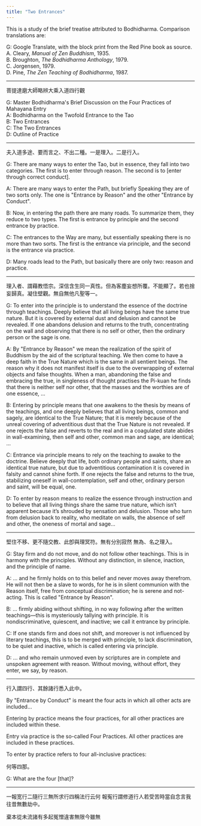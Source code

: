 ```yaml
---
title: "Two Entrances"
---
```


This is a study of the brief treatise attributed to Bodhidharma. Comparison translations are: 

G: Google Translate, with the block print from the Red Pine book as source.  
A. Cleary, *Manual of Zen Buddhism*, 1935.  
B. Broughton, *The Bodhidharma Anthology*, 1979.  
C. Jorgensen, 1979.  
D. Pine, *The Zen Teaching of Bodhidharma*, 1987.  

---

菩提達磨大師略辨大乘入道四行觀

G: Master Bodhidharma's Brief Discussion on the Four Practices of Mahayana Entry  
A: Bodhidharma on the Twofold Entrance to the Tao  
B: Two Entrances  
C: The Two Entrances  
D: Outline of Practice  

-------

夫入道多途、要而言之、不出二種。一是理入。二是行入。

G: There are many ways to enter the Tao, but in essence, they fall into two categories. The first is to enter through reason. The second is to [enter through correct conduct].

A: There are many ways to enter the Path, but briefly Speaking they are of two sorts only. The one is "Entrance by Reason" and the other "Entrance by Conduct". 
 
B:	Now, in entering the path there are many roads. To summarize them, they reduce to two types. The first is entrance by principle and the second entrance by practice. 

C: The entrances to the Way are many, but essentially speaking there is no more than two sorts. The first is the entrance via principle, and the second is the entrance via practice.

D: Many roads lead to the Path, but basically there are only two: reason and practice.

---

理入者、謂藉教悟宗。深信含生同一真性。但為客塵妄想所覆。不能顯了。若也捨妄歸真。凝住壁觀。無自無他凡聖等一。

G: To enter into the principle is to understand the essence of the doctrine through teachings. Deeply believe that all living beings have the same true nature. But it is covered by external dust and delusion and cannot be revealed. If one abandons delusion and returns to the truth, concentrating on the wall and observing that there is no self or other, then the ordinary person or the sage is one.

A: By "Entrance by Reason" we mean the realization of the spirit of Buddhism by the aid of the scriptural teaching. We then come to have a deep faith in the True Nature which is the same in all sentient beings. The reason why it does not manifest itself is due to the overwrapping of external objects and false thoughts. When a man, abandoning the false and embracing the true, in singleness of thought practises the Pi-kuan he finds that there is neither self nor other, that the masses and the worthies are of one essence, ...

B:	 Entering by principle means that one awakens to the thesis by means of the teachings, and one deeply believes that all living beings, common and sagely, are identical to the True Nature; that it is merely because of the unreal covering of adventitious dust that the True Nature is not revealed. If one rejects the false and reverts to the real and in a coagulated state abides in wall-examining, then self and other, common man and sage, are identical; ...

C: Entrance via principle means to rely on the teaching to awake to the doctrine. Believe deeply that life, both ordinary people and saints, share an identical true nature, but due to adventitious contamination it
is covered in falsity and cannot shine forth. If one rejects the false and returns to the true, stabilizing oneself in wall-contemplation, self and other, ordinary person and saint, will be equal, one. 

D: To enter by reason means to realize the essence through instruction and to believe that all living things share the same true nature, which isn’t apparent because it’s shrouded by sensation and delusion. Those who turn from delusion back to reality, who meditate on walls, the absence of self and other, the oneness of mortal and sage...

---

堅住不移、更不隨交教、此卽與理冥符。無有分別寂然 無為、名之理入。


G: Stay firm and do not move, and do not follow other teachings. This is in harmony with the principles. Without any distinction, in silence, inaction, and the principle of name.

A: ... and he firmly holds on to this belief and never moves away therefrom. He will not then be a slave to words, for he is in silent communion with the Reason itself, free from conceptual discrimination; he is serene and not-acting. This is called "Entrance by Reason".  

B: ... firmly abiding without shifting, in no way following after the written teachings—this is mysteriously tallying with principle. It is nondiscriminative, quiescent, and inactive; we call it entrance by principle.  

C: If one stands firm and does not shift, and moreover is not influenced by literary teachings, this is to be merged with principle, to lack discrimination, to be quiet and inactive, which is called entering via principle.

D: ... and who remain unmoved even by scriptures are in complete and unspoken agreement with reason. Without moving, without effort, they enter, we say, by reason.  

---

行入謂四行、其餘諸行悉入此中。

By "Entrance by Conduct" is meant the four acts in which all other acts are included...

Entering by practice means the four practices, for all other practices are included within these.

Entry via practice is the so-called Four Practices. All other practices are included in these practices.

To enter by practice refers to four all-inclusive practices:



何等四那。

G: What are the four [that]?


---




一報宽行二隨行三無所求行四稱法行云何
報寃行謂修道行人若受苦時當自念言我往昔無數劫中。

棄本從未流諸有多起冤憎違害無限今雖無
